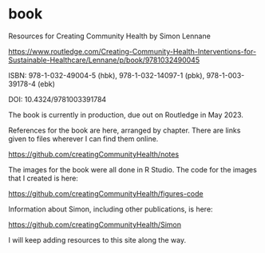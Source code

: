 # book
Resources for Creating Community Health by Simon Lennane

https://www.routledge.com/Creating-Community-Health-Interventions-for-Sustainable-Healthcare/Lennane/p/book/9781032490045

ISBN: 978-1-032-49004-5 (hbk), 978-1-032-14097-1 (pbk), 978-1-003-39178-4 (ebk)

DOI: 10.4324/9781003391784


The book is currently in production, due out on Routledge in May 2023. 


References for the book are here, arranged by chapter. There are links given to files wherever I can find them online. 

https://github.com/creatingCommunityHealth/notes


The images for the book were all done in R Studio. The code for the images that I created is here: 

https://github.com/creatingCommunityHealth/figures-code


Information about Simon, including other publications, is here: 

https://github.com/creatingCommunityHealth/Simon


I will keep adding resources to this site along the way. 
